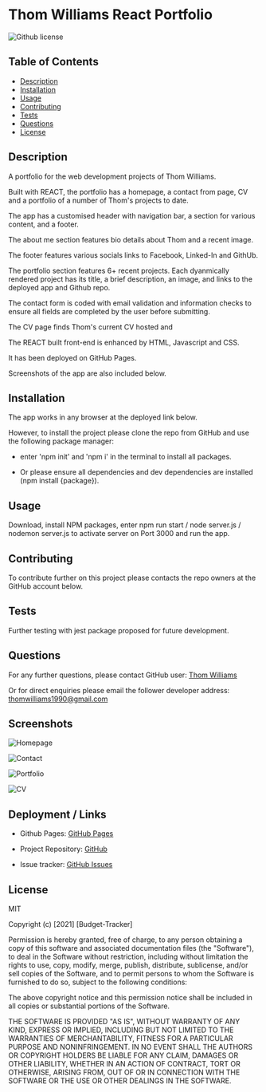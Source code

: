 # Thom Williams React Portfolio

![Github license](https://img.shields.io/badge/license-MIT-blue.svg)

## Table of Contents

- [Description](#description)
- [Installation](#installation)
- [Usage](#usage)
- [Contributing](#contributing)
- [Tests](#tests)
- [Questions](#questions)
- [License](#license)

## Description

A portfolio for the web development projects of Thom Williams. 

Built with REACT, the portfolio has a homepage, a contact from page, CV and a portfolio of a number of Thom's projects to date. 

The app has a customised header with navigation bar, a section for various content, and a footer.

The about me section features bio details about Thom and a recent image. 

The footer features various socials links to Facebook, Linked-In and GithUb. 

The portfolio section features 6+ recent projects. Each dyanmically rendered project has its title, a brief description, an image, and links to the deployed app and Github repo.

The contact form is coded with email validation and information checks to ensure all fields are completed by the user before submitting. 

The CV page finds Thom's current CV hosted and 

The REACT built front-end is enhanced by HTML, Javascript and CSS. 

It has been deployed on GitHub Pages.

Screenshots of the app are also included below.


## Installation

The app works in any browser at the deployed link below.

However, to install the project please clone the repo from GitHub and use the following package manager:

- enter 'npm init' and 'npm i' in the terminal to install all packages.

- Or please ensure all dependencies and dev dependencies are installed (npm install {package}).

## Usage

Download, install NPM packages, enter npm run start / node server.js / nodemon server.js to activate server on Port 3000 and run the app.


## Contributing

To contribute further on this project please contacts the repo owners at the GitHub account below. 

## Tests

Further testing with jest package proposed for future development.

## Questions

For any further questions, please contact GitHub user:
[Thom Williams](https://www.github.com/ThomWilliams/)

Or for direct enquiries please email the follower developer address:
thomwilliams1990@gmail.com

## Screenshots

![Homepage](src/components/images/homepage.png)

![Contact](src/components/images/contact.png)

![Portfolio](src/components/images/projects.png)

![CV](src/components/images/CV.png)

## Deployment / Links

- Github Pages: [GitHub Pages](https://thomwilliams.github.io/react-portfolio-tew/)

- Project Repository: [GitHub](https://github.com/ThomWilliams/react-portfolio-tew)

- Issue tracker: [GitHub Issues](https://github.com/ThomWilliams/react-portfolio-tew/issues)

## License

MIT

Copyright (c) [2021] [Budget-Tracker]

Permission is hereby granted, free of charge, to any person obtaining a copy
of this software and associated documentation files (the "Software"), to deal
in the Software without restriction, including without limitation the rights
to use, copy, modify, merge, publish, distribute, sublicense, and/or sell
copies of the Software, and to permit persons to whom the Software is
furnished to do so, subject to the following conditions:

The above copyright notice and this permission notice shall be included in all
copies or substantial portions of the Software.

THE SOFTWARE IS PROVIDED "AS IS", WITHOUT WARRANTY OF ANY KIND, EXPRESS OR
IMPLIED, INCLUDING BUT NOT LIMITED TO THE WARRANTIES OF MERCHANTABILITY,
FITNESS FOR A PARTICULAR PURPOSE AND NONINFRINGEMENT. IN NO EVENT SHALL THE
AUTHORS OR COPYRIGHT HOLDERS BE LIABLE FOR ANY CLAIM, DAMAGES OR OTHER
LIABILITY, WHETHER IN AN ACTION OF CONTRACT, TORT OR OTHERWISE, ARISING FROM,
OUT OF OR IN CONNECTION WITH THE SOFTWARE OR THE USE OR OTHER DEALINGS IN THE
SOFTWARE.
